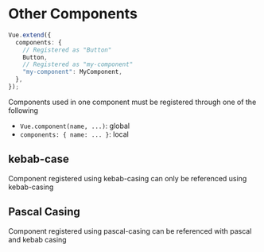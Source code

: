 # Other Components

```ts
Vue.extend({
  components: {
    // Registered as "Button"
    Button,
    // Registered as "my-component"
    "my-component": MyComponent,
  },
});
```

Components used in one component must be registered through one of the following

- `Vue.component(name, ...)`: global
- `components: { name: ... }`: local

## kebab-case

Component registered using kebab-casing can only be referenced using
kebab-casing

## Pascal Casing

Component registered using pascal-casing can be referenced with pascal and kebab
casing
